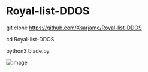 # Royal-list-DDOS
git clone https://github.com/Xsarjame/Royal-list-DDOS

cd Royal-list-DDOS

python3 blade.py


![image](https://user-images.githubusercontent.com/96361084/154924325-a5c0cca7-aff2-4dfe-b435-564ba1292e55.png)
